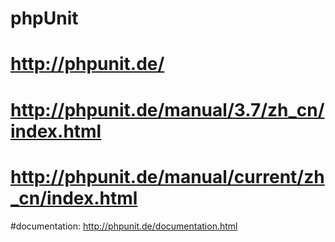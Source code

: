 phpUnit
=======
http://phpunit.de/
=======
http://phpunit.de/manual/3.7/zh_cn/index.html
=======
http://phpunit.de/manual/current/zh_cn/index.html
=======
#documentation:
http://phpunit.de/documentation.html
